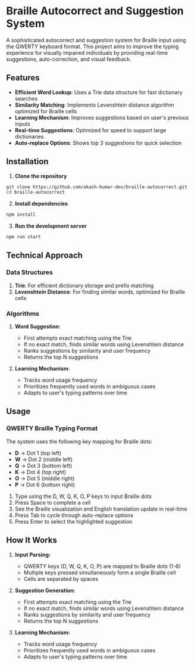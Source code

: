 # Braille Autocorrect and Suggestion System

A sophisticated autocorrect and suggestion system for Braille input using the QWERTY keyboard format. This project aims to improve the typing experience for visually impaired individuals by providing real-time suggestions, auto-correction, and visual feedback.

## Features

- **Efficient Word Lookup**: Uses a Trie data structure for fast dictionary searches
- **Similarity Matching**: Implements Levenshtein distance algorithm optimized for Braille cells
- **Learning Mechanism**: Improves suggestions based on user's previous inputs
- **Real-time Suggestions**: Optimized for speed to support large dictionaries
- **Auto-replace Options**: Shows top 3 suggestions for quick selection

## Installation

1. **Clone the repository**


```bash
git clone https://github.com/akash-kumar-dev/braille-autocorrect.git
cd braille-autocorrect
```

2. **Install dependencies**

```bash
npm install

```

3. **Run the development server**

```bash
npm run start
```

## Technical Approach

### Data Structures

1. **Trie**: For efficient dictionary storage and prefix matching
2. **Levenshtein Distance**: For finding similar words, optimized for Braille cells

### Algorithms

1. **Word Suggestion**:
   - First attempts exact matching using the Trie
   - If no exact match, finds similar words using Levenshtein distance
   - Ranks suggestions by similarity and user frequency
   - Returns the top N suggestions

2. **Learning Mechanism**:
   - Tracks word usage frequency
   - Prioritizes frequently used words in ambiguous cases
   - Adapts to user's typing patterns over time

## Usage

### QWERTY Braille Typing Format

The system uses the following key mapping for Braille dots:

- **D** → Dot 1 (top left)
- **W** → Dot 2 (middle left)
- **Q** → Dot 3 (bottom left)
- **K** → Dot 4 (top right)
- **O** → Dot 5 (middle right)
- **P** → Dot 6 (bottom right)

1. Type using the D, W, Q, K, O, P keys to input Braille dots
2. Press Space to complete a cell
3. See the Braille visualization and English translation update in real-time
4. Press Tab to cycle through auto-replace options
5. Press Enter to select the highlighted suggestion

## How It Works

1. **Input Parsing:**
   - QWERTY keys (D, W, Q, K, O, P) are mapped to Braille dots (1-6)
   - Multiple keys pressed simultaneously form a single Braille cell
   - Cells are separated by spaces

2. **Suggestion Generation:**
   - First attempts exact matching using the Trie
   - If no exact match, finds similar words using Levenshtein distance
   - Ranks suggestions by similarity and user frequency
   - Returns the top N suggestions

3. **Learning Mechanism:**
   - Tracks word usage frequency
   - Prioritizes frequently used words in ambiguous cases
   - Adapts to user's typing patterns over time
